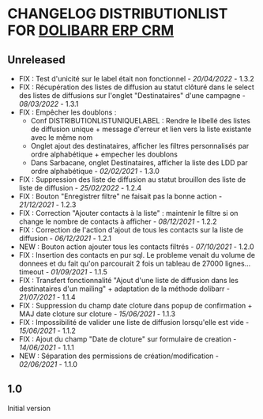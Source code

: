 # CHANGELOG DISTRIBUTIONLIST FOR [DOLIBARR ERP CRM](https://www.dolibarr.org)

## Unreleased
- FIX : Test d'unicité sur le label était non fonctionnel - *20/04/2022* - 1.3.2
- FIX : Récupération des listes de diffusion au statut clôturé dans le select des listes de diffusions sur l'onglet "Destinataires" d'une campagne - *08/03/2022* - 1.3.1
- FIX : Empêcher les doublons :
  - Conf DISTRIBUTIONLISTUNIQUELABEL : Rendre le libellé des listes de diffusion unique + message d'erreur et lien vers la liste existante avec le même nom
  - Onglet ajout des destinataires, afficher les filtres personnalisés par ordre alphabétique + empecher les doublons
  - Dans Sarbacane, onglet Destinataires, afficher la liste des LDD par ordre alphabétique - *02/02/2021* - 1.3.0
- FIX : Suppression des liste de diffusion au statut brouillon des liste de liste de diffusion - *25/02/2022* - 1.2.4
- FIX : Bouton "Enregistrer filtre" ne faisait pas la bonne action - *21/12/2021* - 1.2.3
- FIX : Correction "Ajouter contacts à la liste" : maintenir le filtre si on change le nombre de contacts à afficher - *08/12/2021* - 1.2.2
- FIX : Correction de l'action d'ajout de tous les contacts sur la liste de diffusion - *06/12/2021* - 1.2.1
- NEW : Bouton action ajouter tous les contacts filtrés - *07/10/2021* - 1.2.0
- FIX : Insertion des contacts en pur sql. Le probleme venait du volume de donnees et du fait qu'on parcourait 2 fois un tableau de 27000 lignes... timeout - *01/09/2021* - 1.1.5
- FIX : Transfert fonctionnalité "Ajout d'une liste de diffusion dans les destinataires d'un mailing" + adaptation de la méthode dolibarr - *21/07/2021* - 1.1.4
- FIX : Suppression du champ date cloture dans popup de confirmation + MAJ date cloture sur cloture - *15/06/2021* - 1.1.3 
- FIX : Impossibilité de valider une liste de diffusion lorsqu'elle est vide - *15/06/2021* - 1.1.2
- FIX : Ajout du champ "Date de cloture" sur formulaire de creation - *14/06/2021* - 1.1.1
- NEW : Séparation des permissions de création/modification - *02/06/2021* - 1.1.0

## 1.0

Initial version
